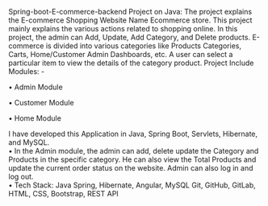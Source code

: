 Spring-boot-E-commerce-backend Project on Java:
The project explains the E-commerce Shopping Website Name 
Ecommerce store. This project mainly explains the various actions related to shopping online. In this project, the admin can Add, Update, Add Category, and Delete products. E-commerce is divided into various categories like Products Categories, Carts, Home/Customer Admin Dashboards, etc. A user can select a particular item to view the details of the category product. Project Include Modules: - 

• Admin Module 

•	Customer Module

•	Home Module 

I have developed this Application in Java, Spring Boot, Servlets, Hibernate, and MySQL.  
•	In the Admin module, the admin can add, delete update the Category and Products in the specific category. He can also view the Total Products and update the current order status on the website. Admin can also log in and log out.  
•	Tech Stack: Java Spring, Hibernate, Angular, MySQL Git, GitHub, GitLab, HTML, CSS, Bootstrap, REST API

